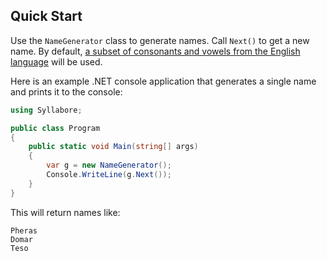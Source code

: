 ## Quick Start
Use the ```NameGenerator``` class to generate names. Call ``Next()`` to get a new name. By default, [a subset of consonants and vowels from the English language](https://github.com/kesac/Syllabore/wiki/DefaultSyllableGenerator) will be used. 

Here is an example .NET console application that generates a single name and prints it to the console:
```csharp
using Syllabore;

public class Program
{
    public static void Main(string[] args)
    {
        var g = new NameGenerator();
        Console.WriteLine(g.Next());
    }
}
```
This will return names like:
```
Pheras
Domar
Teso
```